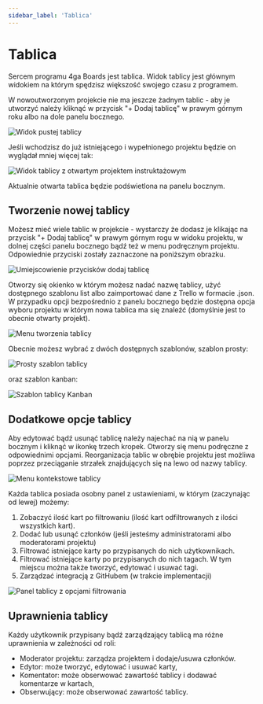 ```yaml
---
sidebar_label: 'Tablica'
---
```


# Tablica
Sercem programu 4ga Boards jest tablica. Widok tablicy jest głównym widokiem na którym spędzisz większość swojego czasu z programem.

W nowoutworzonym projekcie nie ma jeszcze żadnym tablic - aby je utworzyć należy kliknąć w przycisk "+ Dodaj tablicę" w prawym górnym roku albo na dole panelu bocznego.

![Widok pustej tablicy](/img/boardviewempty_pl.png)

Jeśli wchodzisz do już istniejącego i wypełnionego projektu będzie on wyglądał mniej więcej tak:

![Widok tablicy z otwartym projektem instruktażowym](/img/mainviewgettingstarted_pl.png)

Aktualnie otwarta tablica będzie podświetlona na panelu bocznym.

## Tworzenie nowej tablicy


Możesz mieć wiele tablic w projekcie - wystarczy że dodasz je klikając na przycisk "+ Dodaj tablicę" w prawym górnym rogu w widoku projektu, w dolnej części panelu bocznego bądź też w menu podręcznym projektu. Odpowiednie przyciski zostały zaznaczone na poniższym obrazku. 

![Umiejscowienie przycisków dodaj tablicę](/img/boardaddbutton_pl.png)

Otworzy się okienko w którym możesz nadać nazwę tablicy, użyć dostępnego szablonu list albo zaimportować dane z Trello w formacie .json. W przypadku opcji bezpośrednio z panelu bocznego będzie dostępna opcja wyboru projektu w którym nowa tablica ma się znaleźć (domyślnie jest to obecnie otwarty projekt).

![Menu tworzenia tablicy](/img/boardcreate_pl.png)

Obecnie możesz wybrać z dwóch dostępnych szablonów, szablon prosty:

![Prosty szablon tablicy](/img/boardsimple_pl.png)

oraz szablon kanban:

![Szablon tablicy Kanban](/img/boardkanban_pl.png)


## Dodatkowe opcje tablicy

Aby edytować bądź usunąć tablicę należy najechać na nią w panelu bocznym i kliknąć w ikonkę trzech kropek. Otworzy się menu podręczne z odpowiednimi opcjami. Reorganizacja tablic w obrębie projektu jest możliwa poprzez przeciąganie strzałek znajdujących się na lewo od nazwy tablicy.

![Menu kontekstowe tablicy](/img/boardmenu_pl.png)


Każda tablica posiada osobny panel z ustawieniami, w którym (zaczynając od lewej) możemy:
1. Zobaczyć ilość kart po filtrowaniu (ilość kart odfiltrowanych z ilości wszystkich kart).
2. Dodać lub usunąć członków (jeśli jesteśmy administratorami albo moderatorami projektu)
3. Filtrować istniejące karty po przypisanych do nich użytkownikach.
4. Filtrować istniejące karty po przypisanych do nich tagach. W tym miejscu można także tworzyć, edytować i usuwać tagi.
5. Zarządzać integracją z GitHubem (w trakcie implementacji)

![Panel tablicy z opcjami filtrowania](/img/boardfilters_pl.png)

## Uprawnienia tablicy
Każdy użytkownik przypisany bądź zarządzający tablicą ma różne uprawnienia w zależności od roli:
- Moderator projektu: zarządza projektem i dodaje/usuwa członków.
- Edytor:  może tworzyć, edytować i usuwać karty,
- Komentator:  może obserwować zawartość tablicy i dodawać komentarze w kartach,
- Obserwujący: może obserwować zawartość tablicy.
